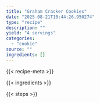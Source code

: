 ```yaml
---
title: "Graham Cracker Cookies"
date: "2025-08-21T10:44:26.950274"
type: "recipe"
description: ""
yield: "4 servings"
categories:
  - "cookie"
source: ""
ingredients: []
---
```


{{< recipe-meta >}}

{{< ingredients >}}

{{< steps >}}
